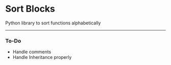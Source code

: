 # Sort Blocks

Python library to sort functions alphabetically

------------


### To-Do

- Handle comments
- Handle Inheritance properly
